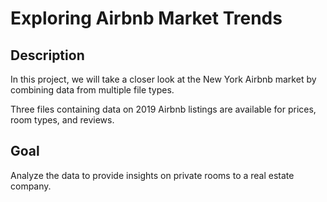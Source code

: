 # Exploring Airbnb Market Trends

## Description
In this project, we will take a closer look at the New York Airbnb market by combining data from multiple file types.

Three files containing data on 2019 Airbnb listings are available for prices, room types, and reviews.

## Goal

Analyze the data to provide insights on private rooms to a real estate company.
